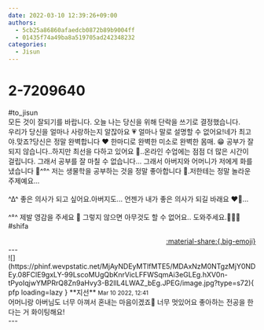 ```yaml
---
date: 2022-03-10 12:39:26+09:00
authors:
  - 5cb25a86860afaedcb0872b89b9004ff
  - 01435f74a49ba8a519705ad242348232
categories:
  - Jisun
---
```


# 2-7209640

<div class="post-container" markdown="1">
<div class="content-container md-sidebar__scrollwrap" markdown="1">

\#to_jisun<br>모든 것이 잘되기를 바랍니다. 오늘 나는 당신을 위해 단락을 쓰기로 결정했습니다.<br>우리가 당신을 얼마나 사랑하는지 알잖아요 💗 얼마나 말로 설명할 수 없어요!네가 최고야.맞죠?당신은 정말 완벽합니다 ❤️ 한마디로 완벽한 미소로 완벽한 몸매. 😁 공부가 잘되지 않습니다..하지만 최선을 다하고 있어요 🥺..온라인 수업에는 점점 더 많은 시간이 걸립니다. 그래서 공부를 잘 마칠 수 없습니다... 그래서 아버지와 어머니가 저에게 화를 냈습니다 🥺^°^ 저는 생물학을 공부하는 것을 정말 좋아합니다 🧫.저한테는 정말 놀라운 주제예요...<br><br>^∆^ 좋은 의사가 되고 싶어요.아버지도... 언젠가 내가 좋은 의사가 되길 바래요 ❤️💊...<br><br>^°^ 제발 영감을 주세요 🥺 그렇지 않으면 아무것도 할 수 없어요.. 도와주세요.🥺🥺🥺<br>\#shifa

</div>
</div>

<div style="text-align: right;" markdown="1">
<a href="https://weverse.io/fromis9/fanpost/2-7209640" style="text-align: right;">:material-share:{.big-emoji}</a>
</div>
---

<div class="comments-container md-sidebar__scrollwrap" markdown="1">
<div class="comment" markdown="1">
<div class='id-container' markdown="1">
![](https://phinf.wevpstatic.net/MjAyNDEyMTlfMTE5/MDAxNzM0NTgzMjY0NDEy.08FClE9gxLY-99LscoMUgQbKnrVicLFFWSqmAi3eGLEg.hXV0n-tPyoIqjwYMPRrQ8Zn9aHvy3-B2llL4LWAZ_bEg.JPEG/image.jpg?type=s72){ pfp loading=lazy }
**<span class="artist">지선</span>** <small>Mar 10 2022, 12:41</small><br>
</div>
<div class='comment-body' markdown="1">
어머니랑 아버님도 너무 아껴서 혼내는 마음이겠죠🥺 너무 멋있어요 좋아하는 전공을 한다는 거 화이팅해요!
</div>
</div>
</div>
---
